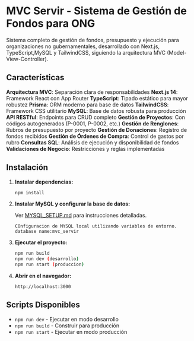 # MVC Servir - Sistema de Gestión de Fondos para ONG

Sistema completo de gestión de fondos, presupuesto y ejecución para organizaciones no gubernamentales, desarrollado con Next.js, TypeScript,MySQL y TailwindCSS, siguiendo la arquitectura MVC (Model-View-Controller).

## Características

**Arquitectura MVC**: Separación clara de responsabilidades
**Next.js 14**: Framework React con App Router
**TypeScript**: Tipado estático para mayor robustez
**Prisma**: ORM moderno para base de datos
**TailwindCSS**: Framework CSS utilitario
**MySQL**: Base de datos robusta para producción
**API RESTful**: Endpoints para CRUD completo
**Gestión de Proyectos**: Con códigos autogenerados (P-0001, P-0002, etc.)
**Gestión de Renglones**: Rubros de presupuesto por proyecto
**Gestión de Donaciones**: Registro de fondos recibidos
**Gestión de Órdenes de Compra**: Control de gastos por rubro
**Consultas SQL**: Análisis de ejecución y disponibilidad de fondos
**Validaciones de Negocio**: Restricciones y reglas implementadas

## Instalación

1. **Instalar dependencias:**
   ```bash
   npm install
   ```

2. **Instalar MySQL y configurar la base de datos:**
   
   Ver [MYSQL_SETUP.md](MYSQL_SETUP.md) para instrucciones detalladas.
   
   ```
   COnfiguracion de MYSQL local utilizando variables de entorno.
   database name:mvc_servir
   ```

3. **Ejecutar el proyecto:**
   ```bash
   npm run build
   npm run dev (desarrollo)
   npm run start (produccion)
   ```

4. **Abrir en el navegador:**
   ```
   http://localhost:3000
   ```

## Scripts Disponibles

- `npm run dev` - Ejecutar en modo desarrollo
- `npm run build` - Construir para producción
- `npm run start` - Ejecutar en modo producción
